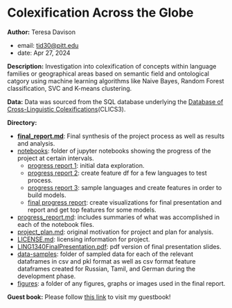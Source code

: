 # Colexification Across the Globe

**Author:** Teresa Davison
- email: tid30@pitt.edu
- date: Apr 27, 2024

**Description:** Investigation into colexification of concepts within language families or geographical areas based on semantic field and ontological catgory using machine learning algorithms like Naive Bayes, Random Forest classification, SVC and K-means clustering.

**Data:** Data was sourced from the SQL database underlying the [Database of Cross-Linguistic Colexifications](https://clics.clld.org/)(CLICS3).

**Directory:**
- **[final_report.md](https://github.com/Data-Science-for-Linguists-2024/Colexification-Across-the-Globe/blob/main/final_report.md)**: Final synthesis of the project process as well as results and analysis.
- [notebooks](https://github.com/Data-Science-for-Linguists-2024/Colexification-Across-the-Globe/tree/main/notebooks): folder of jupyter notebooks showing the progress of the project at certain intervals.
    - [progress report 1](https://nbviewer.org/github/Data-Science-for-Linguists-2024/Colexification-Across-the-Globe/blob/main/notebooks/progress_report1.ipynb): initial data exploration.
    - [progress report 2](https://nbviewer.org/github/Data-Science-for-Linguists-2024/Colexification-Across-the-Globe/blob/main/notebooks/progress_report2.ipynb): create feature df for a few languages to test process.
    - [progress report 3](https://nbviewer.org/github/Data-Science-for-Linguists-2024/Colexification-Across-the-Globe/blob/main/notebooks/progress_report3.ipynb): sample languages and create features in order to build models.
    - [final progress report](https://nbviewer.org/github/Data-Science-for-Linguists-2024/Colexification-Across-the-Globe/blob/main/notebooks/Final_pr.ipynb): create visualizations for final presentation and report and get top features for some models.
- [progress_report.md](https://github.com/Data-Science-for-Linguists-2024/Colexification-Across-the-Globe/blob/main/progress_report.md): includes summaries of what was accomplished in each of the notebook files.
- [project_plan.md](https://github.com/Data-Science-for-Linguists-2024/Colexification-Across-the-Globe/blob/main/project_plan.md): original motivation for project and plan for analysis.
- [LICENSE.md](https://github.com/Data-Science-for-Linguists-2024/Colexification-Across-the-Globe/blob/main/LICENSE.md): licensing information for project.
- [LING1340FinalPresentation.pdf](https://github.com/Data-Science-for-Linguists-2024/Colexification-Across-the-Globe/blob/main/LING1340FinalPresentation.pdf): pdf version of final presentation slides.
- [data-samples](https://github.com/Data-Science-for-Linguists-2024/Colexification-Across-the-Globe/tree/main/data_samples): folder of sampled data for each of the relevant dataframes in csv and pkl format as well as csv format feature dataframes created for Russian, Tamil, and German during the development phase.
- [figures](https://github.com/Data-Science-for-Linguists-2024/Colexification-Across-the-Globe/tree/main/figures): a folder of any figures, graphs or images used in the final report.

**Guest book:** Please follow [this link](https://github.com/Data-Science-for-Linguists-2024/Class-Lounge/blob/main/guestbooks/teresa.md) to visit my guestbook!
